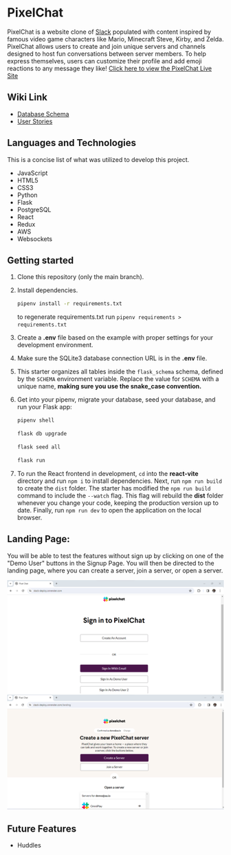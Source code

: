 # PixelChat

PixelChat is a website clone of [Slack](https://www.slack.com/) populated with content inspired by famous video game characters like Mario, Minecraft Steve, Kirby, and Zelda. PixelChat allows users to create and join unique servers and channels designed to host fun conversations between server members. To help express themselves, users can customize their profile and add emoji reactions to any message they like! [Click here to view the PixelChat Live Site](https://slack-deploy.onrender.com/)

## Wiki Link

* [Database Schema](https://github.com/Promingy/SlackProject/wiki/Slack-Clone-DB-Schema)
* [User Stories](https://github.com/Promingy/SlackProject/wiki/User-Stories)

## Languages and Technologies

This is a concise list of what was utilized to develop this project.

* JavaScript
* HTML5
* CSS3
* Python
* Flask
* PostgreSQL
* React
* Redux
* AWS
* Websockets

## Getting started

1. Clone this repository (only the main branch).

2. Install dependencies.

   ```bash
   pipenv install -r requirements.txt
   ```

   to regenerate requirements.txt run `pipenv requirements > requirements.txt`

3. Create a __.env__ file based on the example with proper settings for your
   development environment.

4. Make sure the SQLite3 database connection URL is in the __.env__ file.

5. This starter organizes all tables inside the `flask_schema` schema, defined
   by the `SCHEMA` environment variable.  Replace the value for
   `SCHEMA` with a unique name, **making sure you use the snake_case
   convention.**

6. Get into your pipenv, migrate your database, seed your database, and run your
   Flask app:

   ```bash
   pipenv shell
   ```

   ```bash
   flask db upgrade
   ```

   ```bash
   flask seed all
   ```

   ```bash
   flask run
   ```

7. To run the React frontend in development, `cd` into the __react-vite__
   directory and run `npm i` to install dependencies. Next, run `npm run build`
   to create the `dist` folder. The starter has modified the `npm run build`
   command to include the `--watch` flag. This flag will rebuild the __dist__
   folder whenever you change your code, keeping the production version up to
   date. Finally, run `npm run dev` to open the application on the local browser.

## Landing Page:

You will be able to test the features without sign up by clicking on one of the "Demo User" buttons in the Signup Page. You will then be directed to the landing page, where you can create a server, join a server, or open a server.

<img src='./images/readme_img_1.png'>
<img src='./images/readme_img_2.png'>

## Future Features
* Huddles
